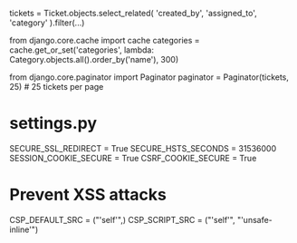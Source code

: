 tickets = Ticket.objects.select_related(
    'created_by', 'assigned_to', 'category'
).filter(...)


from django.core.cache import cache
categories = cache.get_or_set('categories', 
    lambda: Category.objects.all().order_by('name'), 300)

from django.core.paginator import Paginator
paginator = Paginator(tickets, 25)  # 25 tickets per page


# settings.py
SECURE_SSL_REDIRECT = True
SECURE_HSTS_SECONDS = 31536000
SESSION_COOKIE_SECURE = True
CSRF_COOKIE_SECURE = True

# Prevent XSS attacks
CSP_DEFAULT_SRC = ("'self'",)
CSP_SCRIPT_SRC = ("'self'", "'unsafe-inline'")